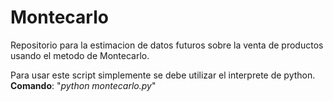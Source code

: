 # Montecarlo

Repositorio para la estimacion de datos futuros sobre la venta de productos usando el metodo de Montecarlo. 

Para usar este script simplemente se debe utilizar el interprete de python. 
**Comando**: "*python montecarlo.py*"
